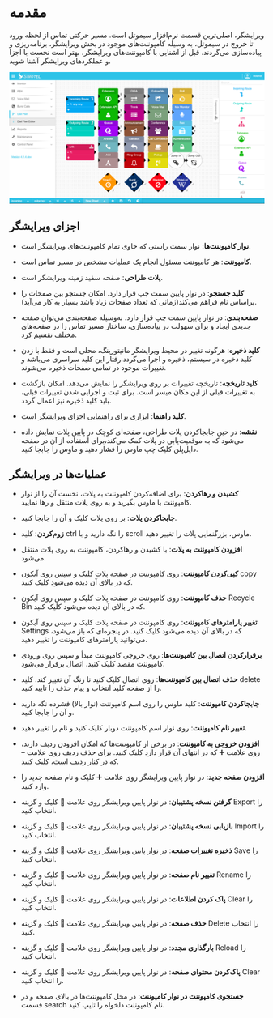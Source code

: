 

# مقدمه

ویرایشگر، اصلی‌ترین قسمت نرم‌‌افزار سیموتل است. مسیر حرکتی تماس از لحظه ورود تا خروج در سیموتل، به وسیله کامپوننت‌‌های موجود در بخش ویرایشگر، 
برنامه‌‌ریزی و پیاده‌‌سازی می‌‌گردند. قبل از آشنایی با کامپوننت‌‌های ویرایشگر، بهتر است نخست با اجزا و عملکرد‌‌های ویرایشگر آشنا شوید.

![DialPlan](/img/dialplan.png)

## اجزای ویرایشگر

- **نوار کامپوننت‌‌ها**: نوار سمت راستی که حاوی تمام کامپوننت‌‌های ویرایشگر است.

- **کامپوننت**: هر کامپوننت مسئول انجام یک عملیات مشخص در مسیر تماس است.

- **پلات طراحی**: صفحه سفید زمینه ویرایشگر است.

- **کلید جستجو**: در نوار پایین سمت چپ قرار دارد. امکان جستجو بین صفحات را براساس نام فراهم می‌کند(زمانی که تعداد صفحات زیاد باشد بسیار به کار می‌آید).

- **صفحه‌‌بندی**: در نوار پایین سمت چپ قرار دارد. به‌‌وسیله صفحه‌‌بندی می‌‌توان صفحه جدیدی ایجاد و برای سهولت در پیاده‌‌سازی، ساختار مسیر تماس را در صفحه‌‌های مختلف تقسیم کرد.


- **کلید ذخیره**: هرگونه تغییر در محیط ویرایشگر مانیتورینگ، محلی است و فقط با زدن کلید ذخیره در سیستم، ذخیره و اجرا می‌گردد.رفتار این کلید سراسری می‌باشد و تغییرات موجود در تمامی صفحات ذخیره می‌شوند.

- **کلید تاریخچه**: تاریخچه تغییرات بر روی ویرایشگر را نمایش می‌‌دهد. امکان بازگشت به تغییرات قبلی از این مکان میسر است. برای ثبت و اجرایی شدن تغییرات قبلی، باید کلید ذخیره نیز اعمال گردد.

- **کلید راهنما**: ابزاری برای راهنمایی اجزای ویرایشگر است.

- **نقشه**: در حین جابجاکردن پلات طراحی، صفحه‌ای کوچک در پایین پلات نمایش داده می‌‌شود که به موقعیت‌یابی در پلات کمک می‌کند،برای استفاده از آن در صفحه دایل‌پلن کلیک چپ ماوس را فشار دهید و ماوس را جابجا کنید.

## عملیات‌ها در ویرایشگر

- **کشیدن و رهاکردن**: برای اضافه‌‌کردن کامپوننت به پلات، نخست آن را از نوار کامپوننت با ماوس بگیرید و به روی پلات منتقل و رها نمایید.

- **جابجاکردن پلات**: بر روی پلات کلیک و آن را جابجا کنید.
	
- **زوم‌‌کردن**: کلید ctrl را نگه دارید و با scroll ماوس، بزرگنمایی پلات را تغییر دهید.

- **افزودن کامپوننت به پلات**: با کشیدن و رها‌‌کردن، کامپوننت به روی پلات منتقل می‌‌شود.

- **کپی‌‌کردن کامپوننت**: روی کامپوننت در صفحه پلات کلیک و سپس روی آیکون copy که در بالای آن دیده می‌‌شود کلیک کنید.

- **حذف کامپوننت**: روی کامپوننت در صفحه پلات کلیک و سپس روی آیکون Recycle Bin که در بالای آن دیده می‌‌شود کلیک کنید.

- **تغییر پارامترهای کامپوننت**: روی کامپوننت در صفحه پلات کلیک و سپس روی آیکون Settings که در بالای آن دیده می‌‌شود کلیک کنید. در پنجره‌‌ای که باز می‌‌شود، می‌‌توانید پارامترهای کامپوننت را تغییر دهید.

- **برقرار‌‌کردن اتصال بین کامپوننت‌‌ها**: روی خروجی کامپوننت مبدأ و سپس روی ورودی کامپوننت مقصد کلیک کنید. اتصال برقرار می‌‌شود.

- **حذف اتصال بین کامپوننت‌‌ها**: روی اتصال کلیک کنید تا رنگ آن تغییر ‌کند. کلید delete را از صفحه کلید انتخاب و پیام حذف را تایید کنید.

- **جابجا‌‌کردن کامپوننت**: کلید ماوس را روی اسم کامپوننت (نوار بالا) فشرده نگه دارید و آن را جابجا کنید.

- **تغییر نام کامپوننت**: روی نوار اسم کامپوننت دوبار کلیک کنید و نام را تغییر دهید.

- **افزودن خروجی به کامپوننت**: در برخی از کامپوننت‌‌ها که امکان افزودن ردیف دارند، روی علامت ➕ که در انتهای آن قرار دارد کلیک کنید. برای حذف ردیف روی علامت – که در کنار ردیف است، کلیک کنید.

- **افزودن صفحه جدید**: در نوار پایین ویرایشگر روی علامت ➕ کلیک و نام صفحه جدید را وارد کنید.

- **گرفتن نسخه پشتیبان**: در نوار پایین ویرایشگر روی علامت 🔼 کلیک و گزینه Export را انتخاب کنید.

- **بازیابی نسخه پشتیبان**: در نوار پایین ویرایشگر روی علامت 🔼 کلیک و گزینه Import را انتخاب کنید.

- **ذخیره تغییرات صفحه**: در نوار پایین ویرایشگر روی علامت 🔼 کلیک و گزینه Save را انتخاب کنید.

- **تغییر نام صفحه**: در نوار پایین ویرایشگر روی علامت 🔼 کلیک و گزینه Rename را انتخاب کنید.

- **پاک کردن اطلاعات**: در نوار پایین ویرایشگر روی علامت 🔼 کلیک و گزینه Clear را انتخاب کنید.

- **حذف صفحه**: در نوار پایین ویرایشگر روی علامت 🔼 کلیک و گزینه Delete را انتخاب کنید.

- **بارگذاری مجدد**: در نوار پایین ویرایشگر روی علامت 🔼 کلیک و گزینه Reload را انتخاب کنید.

- **پاک‌کردن محتوای صفحه**: در نوار پایین ویرایشگر روی علامت 🔼 کلیک و گزینه Clear را انتخاب کنید.

- **جستجوی کامپوننت در نوار کامپوننت**: در محل کامپوننت‌‌ها در بالای صفحه و در قسمت search نام کامپوننت دلخواه را تایپ کنید.